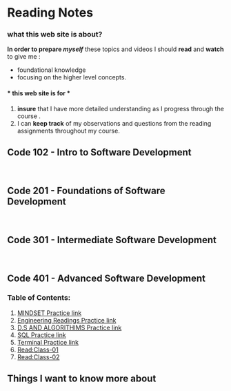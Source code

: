 # Reading Notes

### what this web site is about?
 
**In order to prepare _myself_** these topics and videos I should **read** and **watch** to give me :
- foundational knowledge 
- focusing on the higher level concepts. 

#### \* this web site is for \*


1. **insure** that I have more detailed understanding as I progress through the course .
2. I can **keep track** of my observations and questions from the reading assignments throughout my course.



## Code 102 - Intro to Software Development
<br>

## Code 201 - Foundations of Software Development
<br>

## Code 301 - Intermediate Software Development
<br>

## Code 401 - Advanced Software Development

### Table of Contents:

1. [MINDSET Practice link](MINDSET.md) <br>
2. [Engineering Readings Practice link](ENGINEERING.md) <br>
3. [D.S AND ALGORITHIMS Practice link](DATASTRUCTURE.md) <br>
4. [SQL Practice link](SQLPRACTICE.md) <br>
5. [Terminal Practice link](TERMINALPRACTICE.md)<br>
6. [Read:Class-01](READING1.md)<br>
6. [Read:Class-02](READING2.md)<br>
<!-- <table>
<thead>
<th> Prep #</th>
<th> Content </th>
</thead>
<tr>
<td>1
</td>
<><>
<tr>

</table> -->

## Things I want to know more about